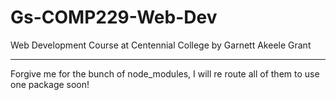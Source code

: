 # Gs-COMP229-Web-Dev
Web Development Course at Centennial College by Garnett Akeele Grant
<hr>
<p>
Forgive me for the bunch of node_modules, I will re route all of them to use one package soon!
</p>
